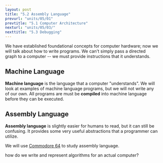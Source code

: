 ```yaml
---
layout: post
title: "5.2 Assembly Language"
prevurl: "units/05/01"
prevtitle: "5.1 Computer Architecture"
nexturl: "units/05/03/"
nexttitle: "5.3 Debugging"
---
```

We have established foundational concepts for computer hardware; now we will talk about how to write programs. We can't simply pass a directed graph to a computer -- we must provide instructions that it understands.

## Machine Language
**Machine language** is the language that a computer "understands". We will look at examples of machine language programs, but we will not write any of our own. All programs are must be **compiled** into machine language before they can be executed.

## Assembly Language
**Assembly language** is slightly easier for humans to read, but it can still be confusing. It provides some very useful abstractions that a programmer can utilize.

We will use [Commodore 64][c64] to study assembly language.


[c64]: https://vice-emu.sourceforge.io/
how do we write and represent algorithms for an actual computer?
